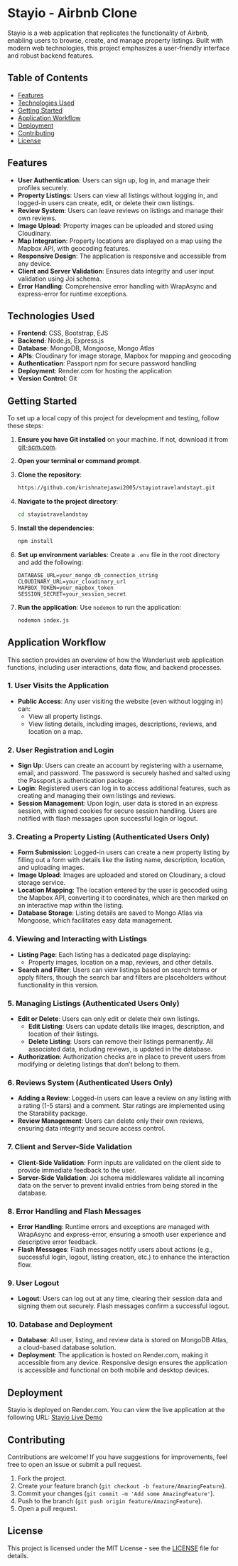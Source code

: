 # Stayio - Airbnb Clone

Stayio is a web application that replicates the functionality of Airbnb, enabling users to browse, create, and manage property listings. Built with modern web technologies, this project emphasizes a user-friendly interface and robust backend features.

## Table of Contents
- [Features](#features)
- [Technologies Used](#technologies-used)
- [Getting Started](#getting-started)
- [Application Workflow](#application-workflow)
- [Deployment](#deployment)
- [Contributing](#contributing)
- [License](#license)

## Features
- **User Authentication**: Users can sign up, log in, and manage their profiles securely.
- **Property Listings**: Users can view all listings without logging in, and logged-in users can create, edit, or delete their own listings.
- **Review System**: Users can leave reviews on listings and manage their own reviews.
- **Image Upload**: Property images can be uploaded and stored using Cloudinary.
- **Map Integration**: Property locations are displayed on a map using the Mapbox API, with geocoding features.
- **Responsive Design**: The application is responsive and accessible from any device.
- **Client and Server Validation**: Ensures data integrity and user input validation using Joi schema.
- **Error Handling**: Comprehensive error handling with WrapAsync and express-error for runtime exceptions.

## Technologies Used
- **Frontend**: CSS, Bootstrap, EJS
- **Backend**: Node.js, Express.js
- **Database**: MongoDB, Mongoose, Mongo Atlas
- **APIs**: Cloudinary for image storage, Mapbox for mapping and geocoding
- **Authentication**: Passport npm for secure password handling
- **Deployment**: Render.com for hosting the application
- **Version Control**: Git

## Getting Started
To set up a local copy of this project for development and testing, follow these steps:

1. **Ensure you have Git installed** on your machine. If not, download it from [git-scm.com](https://git-scm.com/).

2. **Open your terminal or command prompt**.

3. **Clone the repository**:
   ```bash
   https://github.com/krishnatejaswi2005/stayiotravelandstayt.git
   ```

4. **Navigate to the project directory**:
   ```bash
   cd stayiotravelandstay
   ```

5. **Install the dependencies**:
   ```bash
   npm install
   ```

6. **Set up environment variables**:
   Create a `.env` file in the root directory and add the following:
   ```env
   DATABASE_URL=your_mongo_db_connection_string
   CLOUDINARY_URL=your_cloudinary_url
   MAPBOX_TOKEN=your_mapbox_token
   SESSION_SECRET=your_session_secret
   ```

7. **Run the application**:
   Use `nodemon` to run the application:
   ```bash
   nodemon index.js
   ```


## Application Workflow

This section provides an overview of how the Wanderlust web application functions, including user interactions, data flow, and backend processes.

### 1. User Visits the Application
- **Public Access**: Any user visiting the website (even without logging in) can:
  - View all property listings.
  - View listing details, including images, descriptions, reviews, and location on a map.

### 2. User Registration and Login
- **Sign Up**: Users can create an account by registering with a username, email, and password. The password is securely hashed and salted using the Passport.js authentication package.
- **Login**: Registered users can log in to access additional features, such as creating and managing their own listings and reviews.
- **Session Management**: Upon login, user data is stored in an express session, with signed cookies for secure session handling. Users are notified with flash messages upon successful login or logout.

### 3. Creating a Property Listing (Authenticated Users Only)
- **Form Submission**: Logged-in users can create a new property listing by filling out a form with details like the listing name, description, location, and uploading images.
- **Image Upload**: Images are uploaded and stored on Cloudinary, a cloud storage service.
- **Location Mapping**: The location entered by the user is geocoded using the Mapbox API, converting it to coordinates, which are then marked on an interactive map within the listing.
- **Database Storage**: Listing details are saved to Mongo Atlas via Mongoose, which facilitates easy data management.

### 4. Viewing and Interacting with Listings
- **Listing Page**: Each listing has a dedicated page displaying:
  - Property images, location on a map, reviews, and other details.
- **Search and Filter**: Users can view listings based on search terms or apply filters, though the search bar and filters are placeholders without functionality in this version.

### 5. Managing Listings (Authenticated Users Only)
- **Edit or Delete**: Users can only edit or delete their own listings.
  - **Edit Listing**: Users can update details like images, description, and location of their listings.
  - **Delete Listing**: Users can remove their listings permanently. All associated data, including reviews, is updated in the database.
- **Authorization**: Authorization checks are in place to prevent users from modifying or deleting listings that don’t belong to them.

### 6. Reviews System (Authenticated Users Only)
- **Adding a Review**: Logged-in users can leave a review on any listing with a rating (1-5 stars) and a comment. Star ratings are implemented using the Starability package.
- **Review Management**: Users can delete only their own reviews, ensuring data integrity and secure access control.

### 7. Client and Server-Side Validation
- **Client-Side Validation**: Form inputs are validated on the client side to provide immediate feedback to the user.
- **Server-Side Validation**: Joi schema middlewares validate all incoming data on the server to prevent invalid entries from being stored in the database.

### 8. Error Handling and Flash Messages
- **Error Handling**: Runtime errors and exceptions are managed with WrapAsync and express-error, ensuring a smooth user experience and descriptive error feedback.
- **Flash Messages**: Flash messages notify users about actions (e.g., successful login, logout, listing creation, etc.) to enhance the interaction flow.

### 9. User Logout
- **Logout**: Users can log out at any time, clearing their session data and signing them out securely. Flash messages confirm a successful logout.

### 10. Database and Deployment
- **Database**: All user, listing, and review data is stored on MongoDB Atlas, a cloud-based database solution.
- **Deployment**: The application is hosted on Render.com, making it accessible from any device. Responsive design ensures the application is accessible and functional on both mobile and desktop devices.

## Deployment
Stayio is deployed on Render.com. You can view the live application at the following URL:
[Stayio Live Demo](https://stayio-travel-and-stay.onrender.com)

## Contributing
Contributions are welcome! If you have suggestions for improvements, feel free to open an issue or submit a pull request.

1. Fork the project.
2. Create your feature branch (`git checkout -b feature/AmazingFeature`).
3. Commit your changes (`git commit -m 'Add some AmazingFeature'`).
4. Push to the branch (`git push origin feature/AmazingFeature`).
5. Open a pull request.

## License
This project is licensed under the MIT License - see the [LICENSE](LICENSE) file for details.
